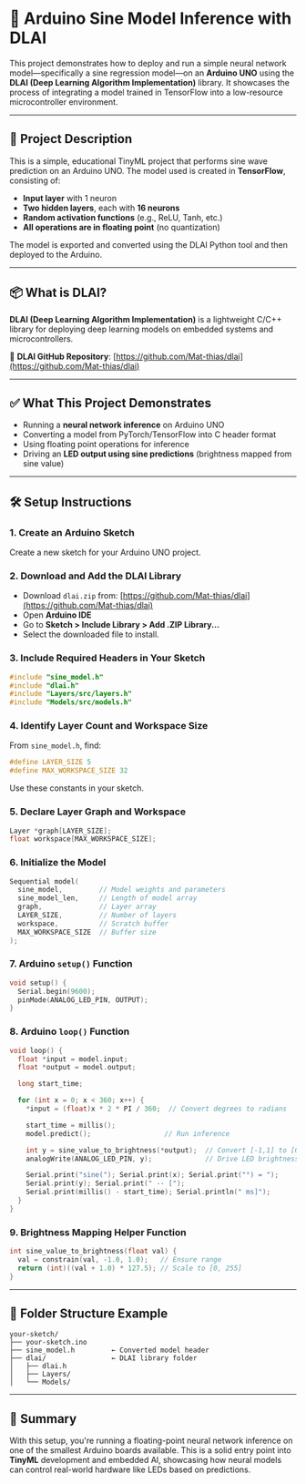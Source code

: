 # 🚀 Arduino Sine Model Inference with DLAI

This project demonstrates how to deploy and run a simple neural network model—specifically a sine regression model—on an **Arduino UNO** using the **DLAI (Deep Learning Algorithm Implementation)** library. It showcases the process of integrating a model trained in TensorFlow into a low-resource microcontroller environment.

---

## 📌 Project Description

This is a simple, educational TinyML project that performs sine wave prediction on an Arduino UNO. The model used is created in **TensorFlow**, consisting of:

* **Input layer** with 1 neuron
* **Two hidden layers**, each with **16 neurons**
* **Random activation functions** (e.g., ReLU, Tanh, etc.)
* **All operations are in floating point** (no quantization)

The model is exported and converted using the DLAI Python tool and then deployed to the Arduino.

---

## 📦 What is DLAI?

**DLAI (Deep Learning Algorithm Implementation)** is a lightweight C/C++ library for deploying deep learning models on embedded systems and microcontrollers.

🔗 **DLAI GitHub Repository**: [https://github.com/Mat-thias/dlai](https://github.com/Mat-thias/dlai)

---

## ✅ What This Project Demonstrates

* Running a **neural network inference** on Arduino UNO
* Converting a model from PyTorch/TensorFlow into C header format
* Using floating point operations for inference
* Driving an **LED output using sine predictions** (brightness mapped from sine value)

---

## 🛠️ Setup Instructions

### 1. Create an Arduino Sketch

Create a new sketch for your Arduino UNO project.

### 2. Download and Add the DLAI Library

* Download `dlai.zip` from: [https://github.com/Mat-thias/dlai](https://github.com/Mat-thias/dlai)
* Open **Arduino IDE**
* Go to **Sketch > Include Library > Add .ZIP Library...**
* Select the downloaded file to install.

### 3. Include Required Headers in Your Sketch

```cpp
#include "sine_model.h"
#include "dlai.h"
#include "Layers/src/layers.h"
#include "Models/src/models.h"
```

### 4. Identify Layer Count and Workspace Size

From `sine_model.h`, find:

```cpp
#define LAYER_SIZE 5
#define MAX_WORKSPACE_SIZE 32
```

Use these constants in your sketch.

### 5. Declare Layer Graph and Workspace

```cpp
Layer *graph[LAYER_SIZE];
float workspace[MAX_WORKSPACE_SIZE];
```

### 6. Initialize the Model

```cpp
Sequential model(
  sine_model,         // Model weights and parameters
  sine_model_len,     // Length of model array
  graph,              // Layer array
  LAYER_SIZE,         // Number of layers
  workspace,          // Scratch buffer
  MAX_WORKSPACE_SIZE  // Buffer size
);
```

### 7. Arduino `setup()` Function

```cpp
void setup() {
  Serial.begin(9600);
  pinMode(ANALOG_LED_PIN, OUTPUT);
}
```

### 8. Arduino `loop()` Function

```cpp
void loop() {
  float *input = model.input;
  float *output = model.output;

  long start_time;

  for (int x = 0; x < 360; x++) {
    *input = (float)x * 2 * PI / 360;  // Convert degrees to radians

    start_time = millis();
    model.predict();                  // Run inference

    int y = sine_value_to_brightness(*output);  // Convert [-1,1] to [0,255]
    analogWrite(ANALOG_LED_PIN, y);             // Drive LED brightness

    Serial.print("sine("); Serial.print(x); Serial.print("°) = ");
    Serial.print(y); Serial.print(" -- [");
    Serial.print(millis() - start_time); Serial.println(" ms]");
  }
}
```

### 9. Brightness Mapping Helper Function

```cpp
int sine_value_to_brightness(float val) {
  val = constrain(val, -1.0, 1.0);   // Ensure range
  return (int)((val + 1.0) * 127.5); // Scale to [0, 255]
}
```

---

## 📁 Folder Structure Example

```
your-sketch/
├── your-sketch.ino
├── sine_model.h         ← Converted model header
├── dlai/                ← DLAI library folder
│   ├── dlai.h
│   ├── Layers/
│   └── Models/
```

---

## 🧠 Summary

With this setup, you're running a floating-point neural network inference on one of the smallest Arduino boards available. This is a solid entry point into **TinyML** development and embedded AI, showcasing how neural models can control real-world hardware like LEDs based on predictions.
